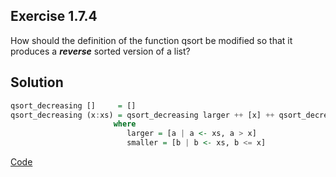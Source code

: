 ## Exercise 1.7.4

How should the definition of the function qsort be modified so that it produces a ***reverse*** sorted version of a list?

## Solution

```haskell
qsort_decreasing []     = []
qsort_decreasing (x:xs) = qsort_decreasing larger ++ [x] ++ qsort_decreasing smaller
                       where
                          larger = [a | a <- xs, a > x]
                          smaller = [b | b <- xs, b <= x]
```

[Code](../../src/ch-01/1-7.hs)
